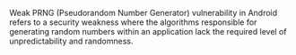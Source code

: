 
Weak PRNG (Pseudorandom Number Generator) vulnerability in Android refers to a security weakness where the algorithms responsible for generating random numbers within an application lack the required level of unpredictability and randomness.
